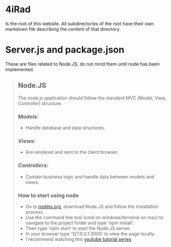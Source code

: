 
# **4iRad**
Is the root of this website. All subdirectories of the root have their own markdown file describing the content of that directory.

# **Server.js and package.json**
These are files related to Node.JS, do not mind them until node has been implemented.

> ## **Node.JS**
> The node.js application should follow the standard MVC (Model, View, Controller) structure.
>
> ### _Models:_
> * Handle database and data structures.
> ### _Views:_
> * Are rendered and sent to the client browser.
> ### _Controllers:_
> * Contain business logic and handle data between models and views.
>
> ### **How to start using node**
> * Go to [nodejs.org](https://nodejs.org/en/download/), download Node.JS and follow the installation process.
> * Use the command line tool (cmd on windows/terminal on mac) to navigate to the project folder and type 'npm install'.
> * Then type 'npm start' to start the Node.JS server.
> * In your browser type '127.0.0.1:3000' to view the page locally.
> * I recommend watching this [youtube tutorial series](https://www.youtube.com/playlist?list=PL6gx4Cwl9DGBMdkKFn3HasZnnAqVjzHn_)
